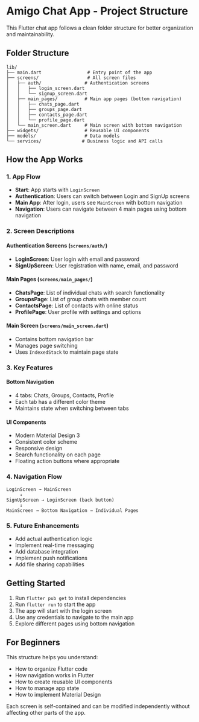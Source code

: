 # Amigo Chat App - Project Structure

This Flutter chat app follows a clean folder structure for better organization and maintainability.

## Folder Structure

```
lib/
├── main.dart                 # Entry point of the app
├── screens/                  # All screen files
│   ├── auth/                # Authentication screens
│   │   ├── login_screen.dart
│   │   └── signup_screen.dart
│   ├── main_pages/          # Main app pages (bottom navigation)
│   │   ├── chats_page.dart
│   │   ├── groups_page.dart
│   │   ├── contacts_page.dart
│   │   └── profile_page.dart
│   └── main_screen.dart     # Main screen with bottom navigation
├── widgets/                 # Reusable UI components
├── models/                  # Data models
└── services/               # Business logic and API calls
```

## How the App Works

### 1. App Flow
- **Start**: App starts with `LoginScreen`
- **Authentication**: Users can switch between Login and SignUp screens
- **Main App**: After login, users see `MainScreen` with bottom navigation
- **Navigation**: Users can navigate between 4 main pages using bottom navigation

### 2. Screen Descriptions

#### Authentication Screens (`screens/auth/`)
- **LoginScreen**: User login with email and password
- **SignUpScreen**: User registration with name, email, and password

#### Main Pages (`screens/main_pages/`)
- **ChatsPage**: List of individual chats with search functionality
- **GroupsPage**: List of group chats with member count
- **ContactsPage**: List of contacts with online status
- **ProfilePage**: User profile with settings and options

#### Main Screen (`screens/main_screen.dart`)
- Contains bottom navigation bar
- Manages page switching
- Uses `IndexedStack` to maintain page state

### 3. Key Features

#### Bottom Navigation
- 4 tabs: Chats, Groups, Contacts, Profile
- Each tab has a different color theme
- Maintains state when switching between tabs

#### UI Components
- Modern Material Design 3
- Consistent color scheme
- Responsive design
- Search functionality on each page
- Floating action buttons where appropriate

### 4. Navigation Flow
```
LoginScreen → MainScreen
     ↓
SignUpScreen → LoginScreen (back button)
     ↓
MainScreen → Bottom Navigation → Individual Pages
```

### 5. Future Enhancements
- Add actual authentication logic
- Implement real-time messaging
- Add database integration
- Implement push notifications
- Add file sharing capabilities

## Getting Started

1. Run `flutter pub get` to install dependencies
2. Run `flutter run` to start the app
3. The app will start with the login screen
4. Use any credentials to navigate to the main app
5. Explore different pages using bottom navigation

## For Beginners

This structure helps you understand:
- How to organize Flutter code
- How navigation works in Flutter
- How to create reusable UI components
- How to manage app state
- How to implement Material Design

Each screen is self-contained and can be modified independently without affecting other parts of the app.

